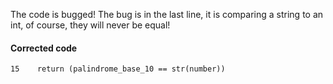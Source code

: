The code is bugged! The bug is in the last line, it is comparing a string to an int, of course, they will never be equal!
#### Corrected code
```
15    return (palindrome_base_10 == str(number))
```
